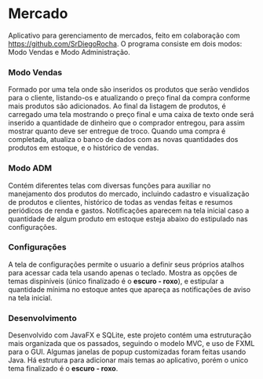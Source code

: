 # Mercado
Aplicativo para gerenciamento de mercados, feito em colaboração com https://github.com/SrDiegoRocha. O programa consiste em dois modos:
Modo Vendas e Modo Administração.

### Modo Vendas
Formado por uma tela onde são inseridos os produtos que serão vendidos para o cliente, listando-os e atualizando o preço final da compra
conforme mais produtos são adicionados. Ao final da listagem de produtos, é carregado uma tela mostrando o preço final e uma caixa de texto
onde será inserido a quantidade de dinheiro que o comprador entregou, para assim mostrar quanto deve ser entregue de troco. Quando uma
compra é completada, atualiza o banco de dados com as novas quantidades dos produtos em estoque, e o histórico de vendas.

### Modo ADM
Contém diferentes telas com diversas funções para auxiliar no manejamento dos produtos do mercado, incluindo cadastro e visualização de
produtos e clientes, histórico de todas as vendas feitas e resumos periódicos de renda e gastos. Notificações aparecem na tela inicial
caso a quantidade de algum produto em estoque esteja abaixo do estipulado nas configurações.

### Configurações
A tela de configurações permite o usuario a definir seus próprios atalhos para acessar cada tela usando apenas o teclado. Mostra as
opções de temas dispiníveis (único finalizado é o __escuro - roxo__), e estipular a quantidade mínima no estoque antes que apareça
as notificações de aviso na tela inicial.

### Desenvolvimento
Desenvolvido com JavaFX e SQLite, este projeto contém uma estruturação mais organizada que os passados, seguindo o modelo MVC, e uso de
FXML para o GUI. Algumas janelas de popup customizadas foram feitas usando Java. Há estrutura para adicionar mais temas ao aplicativo, 
porém o unico tema finalizado é o __escuro - roxo__.
